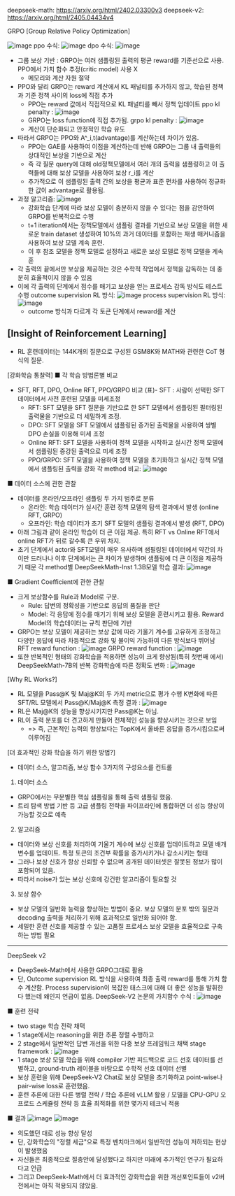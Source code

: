 deepseek-math: https://arxiv.org/html/2402.03300v3
deepseek-v2: https://arxiv.org/html/2405.04434v4

GRPO 
[Group Relative Policy Optimization]

![image](https://github.com/SonWY2/review_papers_for_codellm/assets/36894403/2a8ac347-1c48-466d-b4ee-18865a0ee236)
ppo 수식: ![image](https://github.com/SonWY2/review_papers_for_codellm/assets/36894403/a7e3a936-8b50-4678-ab4a-8515d74897ad)
dpo 수식: ![image](https://github.com/SonWY2/review_papers_for_codellm/assets/36894403/f5c852b5-0ba3-4961-98aa-73261231cb1c)

- 그룹 보상 기반 : GRPO는 여러 샘플링된 출력의 평균 reward를 기준선으로 사용. PPO에서 가치 함수 추정(critic model) 사용 X
  - 메모리와 계산 자원 절약
- PPO와 달리 GRPO는 reward 계산에서 KL 패널티를 추가하지 않고, 학습된 정책과 기준 정책 사이의 loss에 직접 추가
  - PPO는 reward 값에서 직접적으로 KL 패널티를 빼서 정책 업데이트
    ppo kl penalty : ![image](https://github.com/SonWY2/review_papers_for_codellm/assets/36894403/ae1de05b-2740-454e-b87e-62d9b3119244)
  - GRPO는 loss function에 직접 추가됨.
    grpo kl penalty : ![image](https://github.com/SonWY2/review_papers_for_codellm/assets/36894403/9134490e-bc62-4ab2-9b91-7661bfd95367)
  - 계산이 단순화되고 안정적인 학습 유도
- 따라서 GRPO는 PPO와 A^_i,t(advantage)를 계산하는데 차이가 있음.
  - PPO는 GAE를 사용하여 이점을 계산하는데 반해 GRPO는 그룹 내 출력들의 상대적인 보상을 기반으로 계산
  - 즉 각 질문 query에 대해 old정책모델에서 여러 개의 출력을 샘플링하고 이 출력들에 대해 보상 모델을 사용하여 보상 r_i를 계산
  - 추가적으로 이 샘플링된 출력 간의 보상을 평균과 표준 편차를 사용하여 정규화 한 값이 advantage로 활용됨.
- 과정
알고리즘: ![image](https://github.com/SonWY2/review_papers_for_codellm/assets/36894403/55be0491-5ca6-4243-9ba6-1d0807e2017e)
  - 강화학습 단계에 따라 보상 모델이 충분하지 않을 수 있다는 점을 감안하여 GRPO를 반복적으로 수행
  - t+1 iteration에서는 정책모델에서 샘플링 결과를 기반으로 보상 모델을 위한 새로운 train dataset 생성하여 10%의 과거 데이터를 포함하는 재생 매커니즘을 사용하여 보상 모델 계속 훈련.
  - 이 후 참조 모델을 정책 모델로 설정하고 새로운 보상 모델로 정책 모델을 계속 훈
- 각 출력의 끝에서만 보상을 제공하는 것은 수학적 작업에서 정책을 감독하는 데 충분히 효율적이지 않을 수 있음
- 이에 각 출력의 단계에서 점수를 매기고 보상을 얻는 프로세스 감독 방식도 테스트 수행
  outcome supervision RL 방식: ![image](https://github.com/SonWY2/review_papers_for_codellm/assets/36894403/f2327b67-5cbc-4442-8e55-b4c0b6fecc7c)
  process supervision RL 방식: ![image](https://github.com/SonWY2/review_papers_for_codellm/assets/36894403/5e039b70-3f60-4992-bb35-a2dfbb2dc3e9)
  * outcome 방식과 다르게 각 토큰 단계에서 reward를 계산

[Insight of Reinforcement Learning]
- 
- RL 훈련데이터는 144K개의 질문으로 구성된 GSM8K와 MATH와 관련한 CoT 형식의 질문.

[강화학습 통찰력]
■ 각 학습 방법론별 비교
- SFT, RFT, DPO, Online RFT, PPO/GRPO 비교
  (표)- SFT : 사람이 선택한 SFT 데이터에서 사전 훈련된 모델을 미세조정
  - RFT: SFT 모델을 SFT 질문을 기반으로 한 SFT 모델에서 샘플링된 필터링된 출력물을 기반으로 더 세밀하게 조정.
  - DPO:  SFT 모델을 SFT 모델에서 샘플링된 증가된 출력물을 사용하여 쌍별 DPO 손실을 이용해 미세 조정
  - Online RFT: SFT 모델을 사용하여 정책 모델을 시작하고 실시간 정책 모델에서 샘플링된 증강된 출력으로 미세 조정
  - PPO/GRPO: SFT 모델을 사용하여 정책 모델을 초기화하고 실시간 정책 모델에서 샘플링된 출력을 강화
  각 method 비교: ![image](https://github.com/SonWY2/review_papers_for_codellm/assets/36894403/6efa89de-82bd-425d-abf1-b44a367f3a19)

■ 데이터 소스에 관한 관찰
- 데이터를 온라인/오프라인 샘플링 두 가지 범주로 분류
  - 온라인: 학습 데이터가 실시간 훈련 정책 모델의 탐색 결과에서 발생 (online RFT, GRPO)
  - 오프라인: 학습 데이터가 초기 SFT 모델의 샘플링 결과에서 발생 (RFT, DPO)
- 아래 그림과 같이 온라인 학습이 더 큰 이점 제공. 특히 RFT vs Online RFT에서 online RFT가 뒤로 갈수록 큰 우위 차지.
- 초기 단계에서 actor와 SFT모델이 매우 유사하며 샘필링된 데이터에서 약간의 차이만 드러나나 이후 단계에서는 큰 차이가 발생하며 샘플링에 더 큰 이점을 제공하기 때문
각 method별 DeepSeekMath-Inst 1.3B모델 학습 결과: ![image](https://github.com/SonWY2/review_papers_for_codellm/assets/36894403/326cbe62-ff72-4e9c-87ae-4d890460b95e)

■ Gradient Coefficient에 관한 관찰
- 크게 보상함수를 Rule과 Model로 구분.
  - Rule: 답변의 정확성을 기반으로 응답의 품질을 판단
  - Model: 각 응답에 점수를 매기기 위해 보상 모델을 훈련시키고 활용. Reward Model의 학습데이터는 규칙 판단에 기반
- GRPO는 보상 모델이 제공하는 보상 값에 따라 기울기 계수를 고유하게 조정하고 다양한 응답에 따라 차등적으로 강화 및 불이익 가능하여 다른 방식보다 뛰어남
RFT reward function : ![image](https://github.com/SonWY2/review_papers_for_codellm/assets/36894403/7c2b3789-f5c7-468d-b755-2e8cdfae6e81)
GRPO reward function : ![image](https://github.com/SonWY2/review_papers_for_codellm/assets/36894403/395ab9c1-13d8-4044-87d6-af17727936e6)
- 또한 반복적인 형태의 강화학습을 적용하면 성능이 크게 향상됨(특히 첫번째 에서)
DeepSeekMath-7B의 반복 강화학습에 따른 정확도 변화 : ![image](https://github.com/SonWY2/review_papers_for_codellm/assets/36894403/9bd6664e-8f89-4baa-a0be-a997f3b0db94)

[Why RL Works?]
- RL 모델을 Pass@K 및 Maj@K의 두 가지 metric으로 평가 수행
  K변화에 따른 SFT/RL 모델에서 Pass@K/Maj@K 측정 결과 : ![image](https://github.com/SonWY2/review_papers_for_codellm/assets/36894403/61f2eee4-5cc5-4ba5-8773-4d60d8d4982e)
- RL은 Maj@K의 성능을 향상시키지만 Pass@K는 아님.
- RL이 출력 분포를 더 견고하게 만들어 전체적인 성능을 향상시키는 것으로 보임
  - => 즉, 근본적인 능력의 향상보다는 TopK에서 올바른 응답을 증가시킴으로써 이루어짐

[더 효과적인 강화 학습을 하기 위한 방법?]
- 데이터 소스, 알고리즘, 보상 함수 3가지의 구성요소를 컨트롤
1) 데이터 소스
- GRPO에서는 무분별한 핵심 샘플링을 통해 출력 샘플링 했음.
- 트리 탐색 방법 기반 등 고급 샘플링 전략을 파이프라인에 통합하면 더 성능 향상이 가능할 것으로 예측
  
2) 알고리즘
- 데이터와 보상 신호를 처리하여 기울기 계수에 보상 신호를 업데이트하고 모델 배개변수를 업데이트. 특정 토큰의 조건부 확률을 증가시키거나 감소시키는 형태
- 그러나 보상 신호가 항상 신뢰할 수 없으며 공개된 데이터셋은 잘못된 정보가 많이 포함되어 있음.
- 따라서 noise가 있는 보상 신호에 강건한 알고리즘이 필요할 것
  
3) 보상 함수
- 보상 모델의 일반화 능력을 향상하는 방법이 중요. 보상 모델의 분포 밖의 질문과 decoding 출력을 처리하기 위해 효과적으로 일반화 되어야 함.
- 세밀한 훈련 신호를 제공할 수 있는 고품질 프로세스 보상 모델을 효율적으로 구축하는 방법 필요

---
DeepSeek v2
- DeepSeek-Math에서 사용한 GRPO그대로 활용
- 단, Outcome supervision RL 방식을 사용하여 최종 출력 reward를 통해 가치 함수 계산함. Process supervision이 복잡한 태스크에 대해 더 좋은 성능을 발휘한다 했는데 왜인지 언급이 없음.
DeepSeek-V2 논문의 가치함수 수식 :  ![image](https://github.com/SonWY2/review_papers_for_codellm/assets/36894403/e85c65bd-d95c-4eb6-b8a7-179815429034)

■ 훈련 전략
- two stage 학습 전략 채택
- 1 stage에서는 reasoning을 위한 추론 정렬 수행하고
- 2 stage에서 일반적인 답변 개선을 위한 다중 보상 프레임워크 채택
  stage framework : ![image](https://github.com/SonWY2/review_papers_for_codellm/assets/36894403/c2c64495-acd6-4a3e-8f08-69de33f3018a)
- 1 stage 보상 모델 학습을 위해 compiler 기반 피드백으로 코드 선호 데이터를 선별하고, ground-truth 레이블을 바탕으로 수학적 선호 데이터 선별
- 보상 훈련을 위해 DeepSeek-V2 Chat로 보상 모델을 초기화하고 point-wise나 pair-wise loss로 훈련했음.
- 훈련 추론에 대한 다른 병렬 전략 / 학습 추론에 vLLM 활용 / 모델을 CPU-GPU 오프로드 스케쥴링 전략 등 효율 최적화를 위한 몇가지 테크닉 적용

■ 결과
![image](https://github.com/SonWY2/review_papers_for_codellm/assets/36894403/87a9094a-c2e9-4d4a-b477-d5132ffa1fb3)
![image](https://github.com/SonWY2/review_papers_for_codellm/assets/36894403/4853b78f-ef50-43c4-9575-8041f367a6ae)
- 의도했던 대로 성능 향상 달성
- 단, 강화학습의 "정렬 세금"으로 특정 벤치마크에서 일반적인 성능이 저하되는 현상이 발생했음
- 자신들은 최종적으로 절충안에 달성했다고 하지만 미래에 추가적인 연구가 필요하다고 언급
- 그리고 DeepSeek-Math에서 더 효과적인 강화학습을 위한 개선포인트들이 v2버전에서는 아직 적용되지 않았음.




